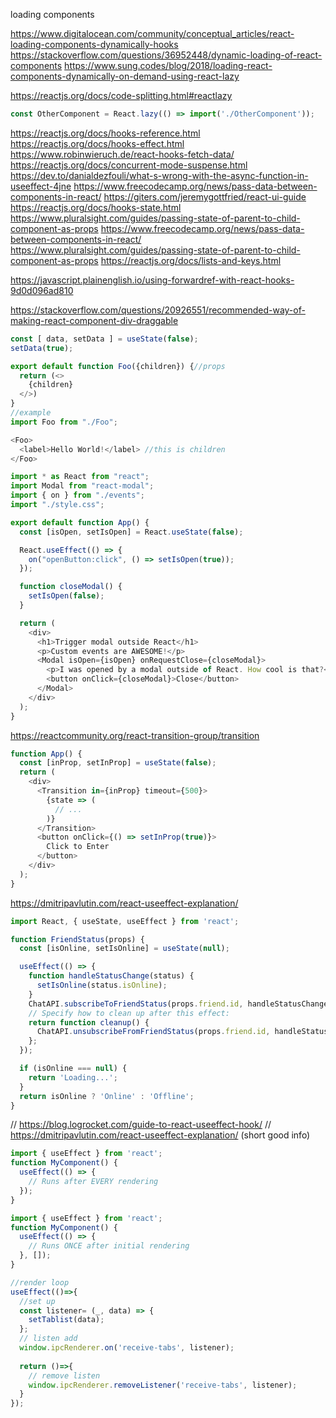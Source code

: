 
loading components

https://www.digitalocean.com/community/conceptual_articles/react-loading-components-dynamically-hooks
https://stackoverflow.com/questions/36952448/dynamic-loading-of-react-components
https://www.sung.codes/blog/2018/loading-react-components-dynamically-on-demand-using-react-lazy

https://reactjs.org/docs/code-splitting.html#reactlazy


```js
const OtherComponent = React.lazy(() => import('./OtherComponent'));
```





https://reactjs.org/docs/hooks-reference.html
https://reactjs.org/docs/hooks-effect.html
https://www.robinwieruch.de/react-hooks-fetch-data/
https://reactjs.org/docs/concurrent-mode-suspense.html
https://dev.to/danialdezfouli/what-s-wrong-with-the-async-function-in-useeffect-4jne
https://www.freecodecamp.org/news/pass-data-between-components-in-react/
https://giters.com/jeremygottfried/react-ui-guide
https://reactjs.org/docs/hooks-state.html
https://www.pluralsight.com/guides/passing-state-of-parent-to-child-component-as-props
https://www.freecodecamp.org/news/pass-data-between-components-in-react/
https://www.pluralsight.com/guides/passing-state-of-parent-to-child-component-as-props
https://reactjs.org/docs/lists-and-keys.html

https://javascript.plainenglish.io/using-forwardref-with-react-hooks-9d0d096ad810


https://stackoverflow.com/questions/20926551/recommended-way-of-making-react-component-div-draggable

```js
const [ data, setData ] = useState(false);
setData(true);
```


```js
export default function Foo({children}) {//props
  return (<>
    {children}
  </>)
}
//example
import Foo from "./Foo";

<Foo>
  <label>Hello World!</label> //this is children
</Foo>
```

```js
import * as React from "react";
import Modal from "react-modal";
import { on } from "./events";
import "./style.css";

export default function App() {
  const [isOpen, setIsOpen] = React.useState(false);

  React.useEffect(() => {
    on("openButton:click", () => setIsOpen(true));
  });

  function closeModal() {
    setIsOpen(false);
  }

  return (
    <div>
      <h1>Trigger modal outside React</h1>
      <p>Custom events are AWESOME!</p>
      <Modal isOpen={isOpen} onRequestClose={closeModal}>
        <p>I was opened by a modal outside of React. How cool is that?</p>
        <button onClick={closeModal}>Close</button>
      </Modal>
    </div>
  );
}

```
https://reactcommunity.org/react-transition-group/transition

```js
function App() {
  const [inProp, setInProp] = useState(false);
  return (
    <div>
      <Transition in={inProp} timeout={500}>
        {state => (
          // ...
        )}
      </Transition>
      <button onClick={() => setInProp(true)}>
        Click to Enter
      </button>
    </div>
  );
}
```

https://dmitripavlutin.com/react-useeffect-explanation/

```js
import React, { useState, useEffect } from 'react';

function FriendStatus(props) {
  const [isOnline, setIsOnline] = useState(null);

  useEffect(() => {
    function handleStatusChange(status) {
      setIsOnline(status.isOnline);
    }
    ChatAPI.subscribeToFriendStatus(props.friend.id, handleStatusChange);
    // Specify how to clean up after this effect:
    return function cleanup() {
      ChatAPI.unsubscribeFromFriendStatus(props.friend.id, handleStatusChange);
    };
  });

  if (isOnline === null) {
    return 'Loading...';
  }
  return isOnline ? 'Online' : 'Offline';
}
```

// https://blog.logrocket.com/guide-to-react-useeffect-hook/
// https://dmitripavlutin.com/react-useeffect-explanation/ (short good info)
```js
import { useEffect } from 'react';
function MyComponent() {
  useEffect(() => {
    // Runs after EVERY rendering
  });  
}
```


```js
import { useEffect } from 'react';
function MyComponent() {
  useEffect(() => {
    // Runs ONCE after initial rendering
  }, []);
}
```


```js
//render loop
useEffect(()=>{
  //set up
  const listener= (_, data) => {
    setTablist(data);
  };
  // listen add
  window.ipcRenderer.on('receive-tabs', listener);
  
  return ()=>{
    // remove listen
    window.ipcRenderer.removeListener('receive-tabs', listener);
  }
});
```


```js
```


```js
```